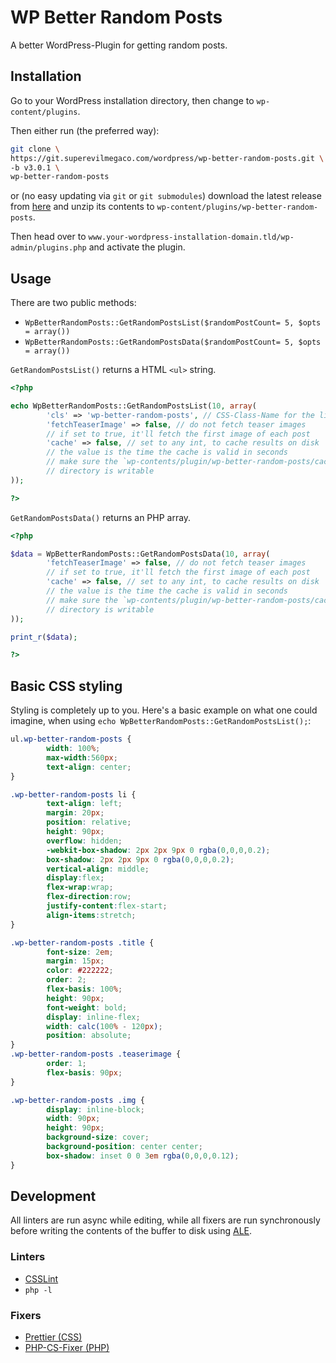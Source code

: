 WP Better Random Posts
======================

A better WordPress-Plugin for getting random posts.

Installation
------------

Go to your WordPress installation directory,
then change to `wp-content/plugins`.

Then either run (the preferred way):

```bash
git clone \
https://git.superevilmegaco.com/wordpress/wp-better-random-posts.git \
-b v3.0.1 \
wp-better-random-posts
```

or (no easy updating via `git` or `git submodules`)
download the latest release from [here][releases]
and unzip its contents to `wp-content/plugins/wp-better-random-posts`.

Then head over to `www.your-wordpress-installation-domain.tld/wp-admin/plugins.php`
and activate the plugin.

Usage
-----

There are two public methods:

- `WpBetterRandomPosts::GetRandomPostsList($randomPostCount= 5, $opts = array())`
- `WpBetterRandomPosts::GetRandomPostsData($randomPostCount= 5, $opts = array())`

`GetRandomPostsList()` returns a HTML `<ul>` string.

```php
<?php

echo WpBetterRandomPosts::GetRandomPostsList(10, array(
        'cls' => 'wp-better-random-posts', // CSS-Class-Name for the list
        'fetchTeaserImage' => false, // do not fetch teaser images
        // if set to true, it'll fetch the first image of each post
        'cache' => false, // set to any int, to cache results on disk
        // the value is the time the cache is valid in seconds
        // make sure the `wp-contents/plugin/wp-better-random-posts/cache`
        // directory is writable
));

?>
```

`GetRandomPostsData()` returns an PHP array.

```php
<?php

$data = WpBetterRandomPosts::GetRandomPostsData(10, array(
        'fetchTeaserImage' => false, // do not fetch teaser images
        // if set to true, it'll fetch the first image of each post
        'cache' => false, // set to any int, to cache results on disk
        // the value is the time the cache is valid in seconds
        // make sure the `wp-contents/plugin/wp-better-random-posts/cache`
        // directory is writable
));

print_r($data);

?>
```

Basic CSS styling
-----------------

Styling is completely up to you.
Here's a basic example on what one could imagine, when using 
`echo WpBetterRandomPosts::GetRandomPostsList();`:

```css
ul.wp-better-random-posts {
        width: 100%;
        max-width:560px;
        text-align: center;
}

.wp-better-random-posts li {
        text-align: left;
        margin: 20px;
        position: relative;
        height: 90px;
        overflow: hidden;
        -webkit-box-shadow: 2px 2px 9px 0 rgba(0,0,0,0.2);
        box-shadow: 2px 2px 9px 0 rgba(0,0,0,0.2);
        vertical-align: middle;
        display:flex;
        flex-wrap:wrap;
        flex-direction:row;
        justify-content:flex-start;
        align-items:stretch;
}

.wp-better-random-posts .title {
        font-size: 2em;
        margin: 15px;
        color: #222222;
        order: 2;
        flex-basis: 100%;
        height: 90px;
        font-weight: bold;
        display: inline-flex;
        width: calc(100% - 120px);
        position: absolute;
}
.wp-better-random-posts .teaserimage {
        order: 1;
        flex-basis: 90px;
}

.wp-better-random-posts .img {
        display: inline-block;
        width: 90px;
        height: 90px;
        background-size: cover;
        background-position: center center;
        box-shadow: inset 0 0 3em rgba(0,0,0,0.12);
}
```

Development
-----------

All linters are run async while editing, while all fixers are run synchronously
before writing the contents of the buffer to disk using [ALE][vim-ale].

### Linters

- [CSSLint][csslint]
- `php -l`


### Fixers

- [Prettier (CSS)][prettier]
- [PHP-CS-Fixer (PHP)][phpcsfixer]



[vim-ale]: https://github.com/w0rp/ale
[csslint]: https://github.com/CSSLint/csslint/wiki/Command-line-interface
[phpcsfixer]: http://cs.sensiolabs.org/#globally-manual
[prettier]: https://prettier.io
[releases]: https://git.superevilmegaco.com/wordpress/wp-better-random-posts/tags

